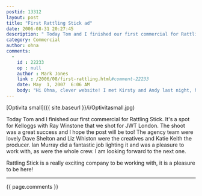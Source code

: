 ```yaml
---
postid: 13312
layout: post
title: "First Rattling Stick ad"
date: 2006-08-31 20:27:45
description: " Today Tom and I finished our first commercial for Rattling Stick. It's a spot for Kelloggs with Ray Winstone that we shot for JWT London. The shoot was a great success and I hope the post will be too!"
category: Commercial
author: ohna
comments:
  -
    id : 22233
    op : null
    author : Mark Jones    
    link : /2006/08/first-rattling.html#comment-22233
    date: May  1, 2007  6:06 AM
    body: "Hi Ohna, clever website! I met Kirsty and Andy last night, hence my checking out Rattling Stick on the web. Hope all's well. x"
---
```


[Optivita small]({{ site.baseurl }}/i/Optivitasmall.jpg)

Today Tom and I finished our first commercial for Rattling Stick. It's a spot for Kelloggs with Ray Winstone that we shot for JWT London. The shoot was a great success and I hope the post will be too! The agency team were lovely Dave Shelton and Liz Whiston were the creatives and Katie Keith the producer. Ian Murray did a fantastic job lighting it and was a pleasure to work with, as were the whole crew. I am looking forward to the next one. 

Rattling Stick is a really exciting company to be working with, it is a pleasure to be here!

<hr>

{{ page.comments }}
